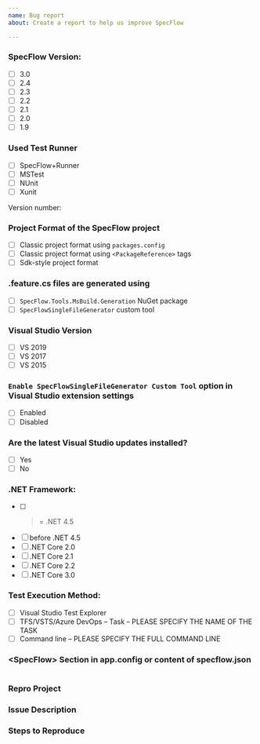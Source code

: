 ```yaml
---
name: Bug report
about: Create a report to help us improve SpecFlow

---
```


<!-- PLEASE GIVE YOUR ISSUE A SENSIBLE NAME. This makes it easier to identify issues at a glance -->


<!-- PLEASE CHECK THE OPTIONS THAT APPLY TO YOU BY ADDING AN 'x' TO THE CORRESPONDING CHECKBOX ('[ ]') -->
### SpecFlow Version:
- [ ] 3.0
- [ ] 2.4
- [ ] 2.3
- [ ]	2.2
- [ ]	2.1
- [ ]	2.0
- [ ]	1.9
 
### Used Test Runner 
- [ ] SpecFlow+Runner
- [ ]	MSTest 
- [ ]	NUnit
- [ ]	Xunit

<!-- PLEASE INCLUDE THE VERSION NUMBER OF YOUR TEST RUNNER -->
Version number:

### Project Format of the SpecFlow project
- [ ] Classic project format using `packages.config`
- [ ] Classic project format using `<PackageReference>` tags
- [ ] Sdk-style project format

### .feature.cs files are generated using
- [ ] `SpecFlow.Tools.MsBuild.Generation` NuGet package
- [ ] `SpecFlowSingleFileGenerator` custom tool

### Visual Studio Version
- [ ] VS 2019
- [ ]	VS 2017
- [ ]	VS 2015

### `Enable SpecFlowSingleFileGenerator Custom Tool` option in Visual Studio extension settings
- [ ] Enabled
- [ ] Disabled

### Are the latest Visual Studio updates installed?
- [ ]	Yes
- [ ]	No
 
### .NET Framework:
- [ ]	>= .NET 4.5
- [ ]	before .NET 4.5
- [ ] .NET Core 2.0
- [ ] .NET Core 2.1
- [ ] .NET Core 2.2
- [ ] .NET Core 3.0

### Test Execution Method:
- [ ]	Visual Studio Test Explorer
- [ ]	TFS/VSTS/Azure DevOps – Task – PLEASE SPECIFY THE NAME OF THE TASK
- [ ]	Command line – PLEASE SPECIFY THE FULL COMMAND LINE
 
### &lt;SpecFlow> Section in app.config or content of specflow.json
<!-- PLEASE COPY THE ENTIRE <SpecFlow> SECTION IN YOUR .config FILE or THE ENTRIE specflow.json AND PASTE IT BETWEEN THE TWO CODE MARKERS (```) BELOW -->
```

```

### Repro Project
<!-- PLEASE INCLUDE A LINK TO A PROJECT THAT DEMONSTRATES THE ISSUE YOU ARE REPORTING, IF POSSIBLE 
For information on how to include a useful repro, refer to https://stackoverflow.com/help/mcve
-->

### Issue Description
<!-- PLEASE PROVIDE AS MUCH INFORMATION AS POSSIBLE ON THE ISSUE -->

### Steps to Reproduce
<!-- PLEASE DESCRIBE THE STEPS REQUIRED TO REPRODUCE THIS ISSUE, IF POSSIBLE -->
